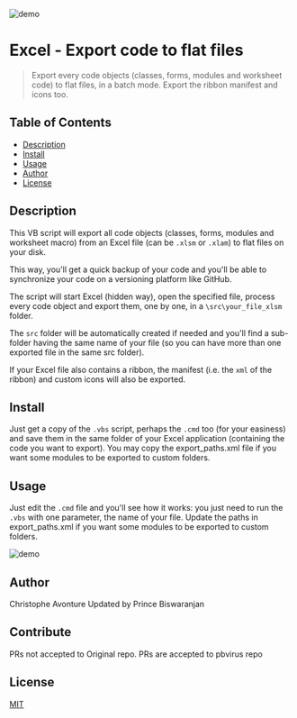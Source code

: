 ![demo](image/banner.jpg)

# Excel - Export code to flat files

> Export every code objects (classes, forms, modules and worksheet code) to flat files, in a batch mode. Export the ribbon manifest and icons too.

## Table of Contents

- [Description](#description)
- [Install](#install)
- [Usage](#usage)
- [Author](#author)
- [License](#license)

## Description

This VB script will export all code objects (classes, forms, modules and worksheet macro) from an Excel file (can be `.xlsm` or `.xlam`) to flat files on your disk.

This way, you'll get a quick backup of your code and you'll be able to synchronize your code on a versioning platform like GitHub.

The script will start Excel (hidden way), open the specified file, process every code object and export them, one by one, in a `\src\your_file_xlsm` folder.

The `src` folder will be automatically created if needed and you'll find a sub-folder having the same name of your file (so you can have more than one exported file in the same src folder).

If your Excel file also contains a ribbon, the manifest (i.e. the `xml` of the ribbon) and custom icons will also be exported.

## Install

Just get a copy of the `.vbs` script, perhaps the `.cmd` too (for your easiness) and save them in the same folder of your Excel application (containing the code you want to export). 
You may copy the export_paths.xml file if you want some modules to be exported to custom folders.

## Usage

Just edit the `.cmd` file and you'll see how it works: you just need to run the `.vbs` with one parameter, the name of your file.
Update the paths in export_paths.xml if you want some modules to be exported to custom folders.

![demo](image/demo.png)

## Author

Christophe Avonture
Updated by Prince Biswaranjan

## Contribute

PRs not accepted to Original repo. PRs are accepted to pbvirus repo

## License

[MIT](LICENSE)
